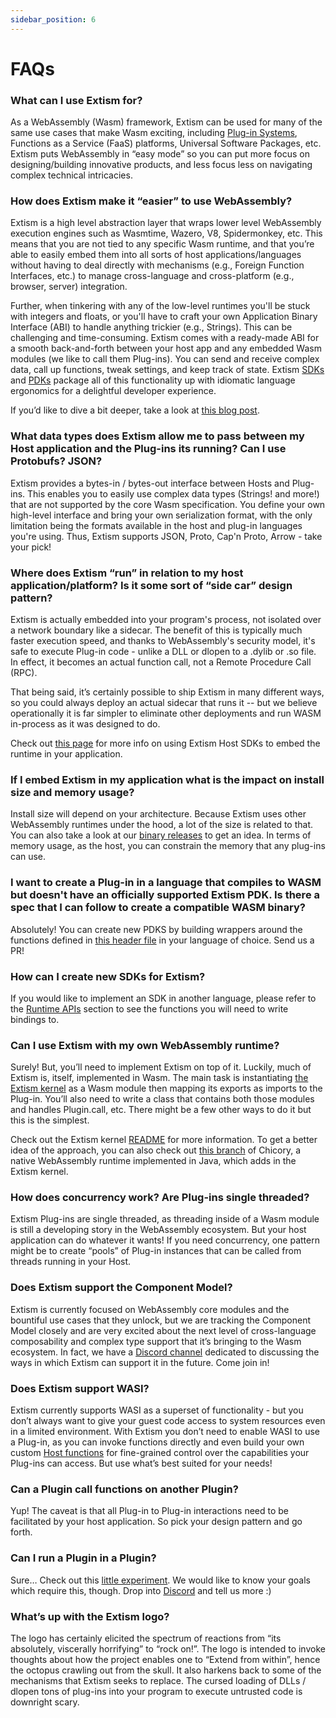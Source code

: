 ```yaml
---
sidebar_position: 6
---
```


# FAQs

### What can I use Extism for?
As a WebAssembly (Wasm) framework, Extism can be used for many of the same use cases that make Wasm exciting, including [Plug-in Systems](https://extism.org/docs/concepts/plug-in-system), Functions as a Service (FaaS) platforms, Universal Software Packages, etc. Extism puts WebAssembly in “easy mode” so you can put more focus on designing/building innovative products, and less focus less on navigating complex technical intricacies.

### How does Extism make it “easier” to use WebAssembly?
Extism is a high level abstraction layer that wraps lower level WebAssembly execution engines such as Wasmtime, Wazero, V8, Spidermonkey, etc. This means that you are not tied to any specific Wasm runtime, and that you’re able to easily embed them into all sorts of host applications/languages without having to deal directly with mechanisms (e.g., Foreign Function Interfaces, etc.) to manage cross-language and cross-platform (e.g., browser, server) integration.

Further, when tinkering with any of the low-level runtimes you'll be stuck with integers and floats, or you'll have to craft your own Application Binary Interface (ABI) to handle anything trickier (e.g., Strings). This can be challenging and time-consuming. Extism comes with a ready-made ABI for a smooth back-and-forth between your host app and any embedded Wasm modules (we like to call them Plug-ins). You can send and receive complex data, call up functions, tweak settings, and keep track of state. Extism [SDKs](https://extism.org/docs/concepts/host-sdk) and [PDKs](https://extism.org/docs/concepts/pdk) package all of this functionality up with idiomatic language ergonomics for a delightful developer experience.

If you’d like to dive a bit deeper, take a look at [this blog post](https://dylibso.com/blog/why-extism/).

### What data types does Extism allow me to pass between my Host application and the Plug-ins its running? Can I use Protobufs? JSON?
Extism provides a bytes-in / bytes-out interface between Hosts and Plug-ins. This enables you to easily use complex data types (Strings! and more!) that are not supported by the core Wasm specification. You define your own high-level interface and bring your own serialization format, with the only limitation being the formats available in the host and plug-in languages you're using. Thus, Extism supports JSON, Proto, Cap'n Proto, Arrow - take your pick!

### Where does Extism “run” in relation to my host application/platform? Is it some sort of “side car” design pattern?
Extism is actually embedded into your program's process, not isolated over a network boundary like a sidecar. The benefit of this is typically much faster execution speed, and thanks to WebAssembly's security model, it's safe to execute Plug-in code - unlike a DLL or dlopen to a .dylib or .so file. In effect, it becomes an actual function call, not a Remote Procedure Call (RPC).

That being said, it’s certainly possible to ship Extism in many different ways, so you could always deploy an actual sidecar that runs it -- but we believe operationally it is far simpler to eliminate other deployments and run WASM in-process as it was designed to do.

Check out [this page](https://extism.org/docs/concepts/host-sdk) for more info on using Extism Host SDKs to embed the runtime in your application.


### If I embed Extism in my application what is the impact on install size and memory usage?
Install size will depend on your architecture. Because Extism uses other WebAssembly runtimes under the hood, a lot of the size is related to that. You can also take a look at our [binary releases](https://github.com/extism/extism/releases) to get an idea. In terms of memory usage, as the host, you can constrain the memory that any plug-ins can use. 

### I want to create a Plug-in in a language that compiles to WASM but doesn't have an officially supported Extism PDK. Is there a spec that I can follow to create a compatible WASM binary?
Absolutely! You can create new PDKS by building wrappers around the functions defined in [this header file](https://github.com/extism/c-pdk/blob/main/extism-pdk.h) in your language of choice. Send us a PR!

### How can I create new SDKs for Extism?
If you would like to implement an SDK in another language, please refer to the [Runtime APIs](https://extism.org/docs/concepts/runtime-apis/) section to see the functions you will need to write bindings to.

### Can I use Extism with my own WebAssembly runtime?
Surely! But, you’ll need to implement Extism on top of it. Luckily, much of Extism is, itself, implemented in Wasm. The main task is instantiating [the Extism kernel](https://github.com/extism/extism/blob/main/kernel/README.md) as a Wasm module then mapping its exports as imports to the Plug-in. You’ll also need to write a class that contains both those modules and handles Plugin.call, etc. There might be a few other ways to do it but this is the simplest. 

Check out the Extism kernel [README](https://github.com/extism/extism/blob/main/kernel/README.md) for more information. To get a better idea of the approach, you can also check out [this branch](https://github.com/dylibso/chicory/compare/main...extism) of Chicory, a native WebAssembly runtime implemented in Java, which adds in the Extism kernel.

### How does concurrency work? Are Plug-ins single threaded?

Extism Plug-ins are single threaded, as threading inside of a Wasm module is still a developing story in the WebAssembly ecosystem. But your host application can do whatever it wants! If you need concurrency, one pattern might be to create “pools” of Plug-in instances that can be called from threads running in your Host.

### Does Extism support the Component Model?

Extism is currently focused on WebAssembly core modules and the bountiful use cases that they unlock, but we are tracking the Component Model closely and are very excited about the next level of cross-language composability and complex type support that it’s bringing to the Wasm ecosystem. In fact, we have a [Discord channel](https://extism.org/discord) dedicated to discussing the ways in which Extism can support it in the future. Come join in!


### Does Extism support WASI?

Extism currently supports WASI as a superset of functionality - but you don’t always want to give your guest code access to system resources even in a limited environment. With Extism you don’t need to enable WASI to use a Plug-in, as you can invoke functions directly and even build your own custom [Host functions](https://extism.org/docs/concepts/host-functions) for fine-grained control over the capabilities your Plug-ins can access. But use what’s best suited for your needs!

### **Can a Plugin call functions on another Plugin?**

Yup! The caveat is that all Plug-in to Plug-in interactions need to be facilitated by your host application. So pick your design pattern and go forth.

### **Can I run a Plugin in a Plugin?**

Sure… Check out this [little experiment](https://github.com/extism/plugpluginin). We would like to know your goals which require this, though. Drop into [Discord](https://extism.org/discord) and tell us more :)

### What’s up with the Extism logo?

The logo has certainly elicited the spectrum of reactions from “its absolutely, viscerally horrifying” to “rock on!”. The logo is intended to invoke thoughts about how the project enables one to “Extend from within”, hence the octopus crawling out from the skull. It also harkens back to some of the mechanisms that Extism seeks to replace. The cursed loading of DLLs / dlopen tons of plug-ins into your program to execute untrusted code is downright scary.